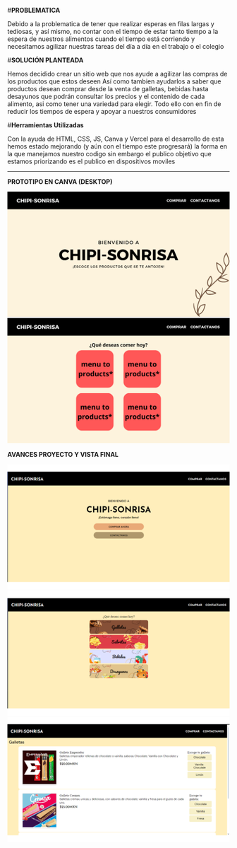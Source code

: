 #**PROBLEMATICA**

Debido a la problematica de tener que realizar esperas en filas largas y tediosas, y así mismo, no contar con el tiempo de estar tanto tiempo a la espera de nuestros alimentos cuando
el tiempo está corriendo y necesitamos agilizar nuestras tareas del día a día en el trabajo o el colegio

#**SOLUCIÓN PLANTEADA**

Hemos decidido crear un sitio web que nos ayude a agilizar las compras de los productos que estos deseen
Así como tambien ayudarlos a saber que productos desean comprar desde la venta de galletas, bebidas hasta desayunos que podrán consultar los precios y el contenido de cada alimento, asi
como tener una variedad para elegir. Todo ello con en fin de reducir los tiempos de espera y apoyar a nuestros consumidores

#**Herramientas Utilizadas**  

Con la ayuda de HTML, CSS, JS, Canva y Vercel para el desarrollo de esta hemos estado mejorando (y aún con el tiempo este progresará) la forma en la que manejamos nuestro codigo
sin embargo el publico objetivo que estamos priorizando es el publico en dispositivos moviles

----------

**PROTOTIPO EN CANVA (DESKTOP)**

![alt](images/demo1.png)
![alt](images/demo2.png)

**AVANCES PROYECTO Y VISTA FINAL**

![alt](images/final1.png)
![alt](images/final2.png)
![alt](images/final3.png)